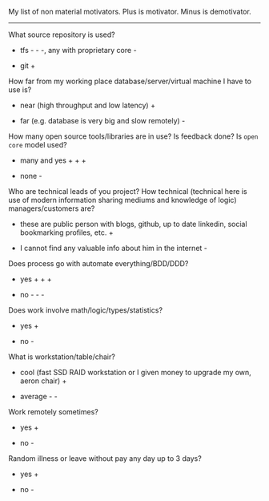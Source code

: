 
My list of non material motivators. Plus is motivator. Minus is demotivator.

---

What source repository is used?

* tfs - - -, any with proprietary core -

* git +

How far  from my working place database/server/virtual machine I have to use is?

* near (high throughput and low latency) +

* far (e.g. database is very big and slow remotely) -

How many open source tools/libraries are in use? Is feedback done? Is `open core` model used?

* many and yes + + +

* none -

Who are technical leads of you project? How technical (technical here is use of modern information sharing mediums and knowledge of logic) managers/customers are?

* these are public person with blogs, github, up to date linkedin, social bookmarking profiles, etc.  +

* I cannot find any valuable info about him in the internet -

Does  process go with automate everything/BDD/DDD?

* yes + + + 

* no - - - 

Does work involve math/logic/types/statistics?

* yes +

* no -


What is workstation/table/chair?

* cool (fast SSD RAID workstation or I given money to upgrade my own, aeron chair) +

* average - -

Work remotely sometimes?

* yes +

* no -

Random illness or leave without pay any day up to 3 days?

* yes +

* no -



